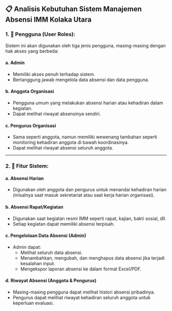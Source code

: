 ## 📋 **Analisis Kebutuhan Sistem Manajemen Absensi IMM Kolaka Utara**

### 1. 👥 **Pengguna (User Roles):**
Sistem ini akan digunakan oleh tiga jenis pengguna, masing-masing dengan hak akses yang berbeda:

#### a. **Admin**
- Memiliki akses penuh terhadap sistem.
- Bertanggung jawab mengelola data absensi dan data pengguna.

#### b. **Anggota Organisasi**
- Pengguna umum yang melakukan absensi harian atau kehadiran dalam kegiatan.
- Dapat melihat riwayat absensinya sendiri.

#### c. **Pengurus Organisasi**
- Sama seperti anggota, namun memiliki wewenang tambahan seperti monitoring kehadiran anggota di bawah koordinasinya.
- Dapat melihat riwayat absensi seluruh anggota.

---

### 2. 🧩 **Fitur Sistem:**

#### a. **Absensi Harian**
- Digunakan oleh anggota dan pengurus untuk menandai kehadiran harian (misalnya saat masuk sekretariat atau saat kerja harian organisasi).

#### b. **Absensi Rapat/Kegiatan**
- Digunakan saat kegiatan resmi IMM seperti rapat, kajian, bakti sosial, dll.
- Setiap kegiatan dapat memiliki absensi terpisah.

#### c. **Pengelolaan Data Absensi (Admin)**
- Admin dapat:
  - Melihat seluruh data absensi.
  - Menambahkan, mengubah, dan menghapus data absensi jika terjadi kesalahan input.
  - Mengekspor laporan absensi ke dalam format Excel/PDF.

#### d. **Riwayat Absensi (Anggota & Pengurus)**
- Masing-masing pengguna dapat melihat histori absensi pribadinya.
- Pengurus dapat melihat riwayat kehadiran seluruh anggota untuk keperluan evaluasi.

